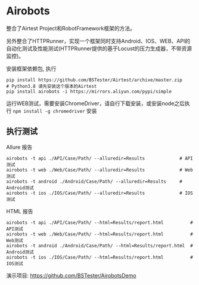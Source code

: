 # Airobots

整合了Airtest Project和RobotFramework框架的方法。

另外整合了HTTPRunner，实现一个框架同时支持Android、IOS、WEB、API的自动化测试及性能测试(HTTPRunner提供的基于Locust的压力生成器，不带资源监控)。

安装框架依赖包, 执行

```
pip install https://github.com/BSTester/Airtest/archive/master.zip          # Python3.8 请先安装这个版本的Airtest
pip install airobots -i https://mirrors.aliyun.com/pypi/simple
```

运行WEB测试，需要安装ChromeDriver，请自行下载安装，或安装node之后执行 `npm install -g chromedriver` 安装

## 执行测试 

Allure 报告
```
airobots -t api ./API/Case/Path/ --alluredir=Results             # API测试
airobots -t web ./Web/Case/Path/ --alluredir=Results             # Web测试
airobots -t android ./Android/Case/Path/ --alluredir=Results     # Android测试
airobots -t ios ./IOS/Case/Path/ --alluredir=Results             # IOS测试
```

HTML 报告
```
airobots -t api ./API/Case/Path/ --html=Results/report.html          # API测试
airobots -t web ./Web/Case/Path/ --html=Results/report.html          # Web测试
airobots -t android ./Android/Case/Path/ --html=Results/report.html  # Android测试
airobots -t ios ./IOS/Case/Path/ --html=Results/report.html          # IOS测试
```

演示项目: https://github.com/BSTester/AirobotsDemo